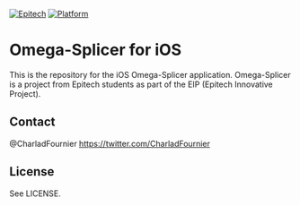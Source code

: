 [![Epitech](https://img.shields.io/badge/Epitech-EIP-blue.svg
)](http://www.epitech.eu/epitech-innovative-projects.aspx)
[![Platform](http://img.shields.io/badge/platform-ios-blue.svg?style=flat
)](https://developer.apple.com/iphone/index.action)

# Omega-Splicer for iOS

This is the repository for the iOS Omega-Splicer application. Omega-Splicer is a project from Epitech students as part of the EIP (Epitech Innovative Project).

## Contact

@CharladFournier https://twitter.com/CharladFournier

## License

See LICENSE.
